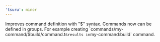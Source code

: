 ```yaml
---
'tsuru': minor
---
```


Improves command definition with "$" syntax. Commands now can be defined in groups. For example creating `commands/my-command/$build/command.ts`results in`my-command:build` command.
